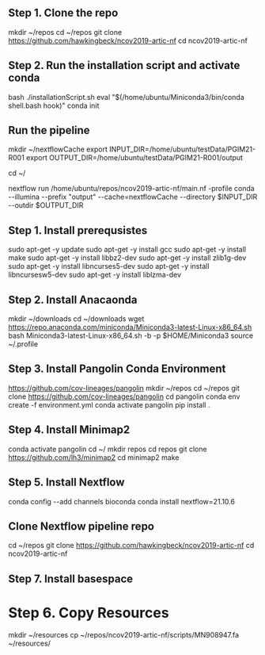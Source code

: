 
## Step 1. Clone the repo
mkdir ~/repos
cd ~/repos
git clone https://github.com/hawkingbeck/ncov2019-artic-nf
cd ncov2019-artic-nf

## Step 2. Run the installation script and activate conda
bash ./installationScript.sh
eval "$(/home/ubuntu/Miniconda3/bin/conda shell.bash hook)"
conda init



## Run the pipeline
mkdir ~/nextflowCache
export INPUT_DIR=/home/ubuntu/testData/PGIM21-R001
export OUTPUT_DIR=/home/ubuntu/testData/PGIM21-R001/output

cd ~/

nextflow run /home/ubuntu/repos/ncov2019-artic-nf/main.nf -profile conda --illumina --prefix "output" --cache=nextflowCache --directory $INPUT_DIR --outdir $OUTPUT_DIR 

## Step 1. Install prerequsistes

sudo apt-get -y update
sudo apt-get -y install gcc
sudo apt-get -y install make
sudo apt-get -y install libbz2-dev
sudo apt-get -y install zlib1g-dev
sudo apt-get -y install libncurses5-dev
sudo apt-get -y install libncursesw5-dev
sudo apt-get -y install liblzma-dev

## Step 2. Install Anacaonda

mkdir ~/downloads
cd ~/downloads
wget https://repo.anaconda.com/miniconda/Miniconda3-latest-Linux-x86_64.sh
bash Miniconda3-latest-Linux-x86_64.sh -b -p $HOME/Miniconda3
source ~/.profile

## Step 3. Install Pangolin Conda Environment

https://github.com/cov-lineages/pangolin 
mkdir ~/repos
cd ~/repos
git clone https://github.com/cov-lineages/pangolin 
cd pangolin
conda env create -f environment.yml
conda activate pangolin
pip install .

## Step 4. Install Minimap2
conda activate pangolin
cd ~/
mkdir repos
cd repos
git clone https://github.com/lh3/minimap2
cd minimap2
make

## Step 5. Install Nextflow
conda config --add channels bioconda
conda install nextflow=21.10.6

## Clone Nextflow pipeline repo
cd ~/repos
git clone https://github.com/hawkingbeck/ncov2019-artic-nf
cd ncov2019-artic-nf

## Step 7. Install basespace
<!-- mkdir ~/bin
wget "https://launch.basespace.illumina.com/CLI/latest/amd64-linux/bs" -O $HOME/bin/bs
chmod u+x $HOME/bin/bs
bs --help -->

# Step 6. Copy Resources
mkdir ~/resources
cp ~/repos/ncov2019-artic-nf/scripts/MN908947.fa ~/resources/




<!-- cd ~/downloads
sudo apt-get update
sudo apt install default-jre
v21.10.6
https://github.com/nextflow-io/nextflow
git clone https://github.com/nextflow-io/nextflow.git --branch v21.10.6
wget -qO- https://get.nextflow.io | bash
chmod +x nextflow
sudo mv nextflow /usr/bin/
sudo chown -hR ubuntu /usr/bin/nextflow -->


<!-- ## Step 4. Install SamTools
sudo apt-get update
sudo apt-get install gcc
sudo apt-get install make
sudo apt-get install libbz2-dev
sudo apt-get install zlib1g-dev
sudo apt-get install libncurses5-dev 
sudo apt-get install libncursesw5-dev
sudo apt-get install liblzma-dev -->

<!-- ### Install htslib
cd /usr/bin
sudo wget https://github.com/samtools/htslib/releases/download/1.9/htslib-1.9.tar.bz2
sudo tar -vxjf htslib-1.9.tar.bz2
sudo rm htslib-1.9.tar.bz2
cd htslib-1.9
sudo make -->

<!-- ### Install sam tools
cd ..
sudo wget https://github.com/samtools/samtools/releases/download/1.9/samtools-1.9.tar.bz2
sudo tar -vxjf samtools-1.9.tar.bz2
sudo rm samtools-1.9.tar.bz2
cd samtools-1.9
sudo make -->

<!-- ### Install BCF Tools
cd ..
sudo wget https://github.com/samtools/bcftools/releases/download/1.9/bcftools-1.9.tar.bz2
sudo tar -vxjf bcftools-1.9.tar.bz2
sudo rm bcftools-1.9.tar.bz2
cd bcftools-1.9
sudo make

## Add items to path and reload profile to enable
cd ~/
export PATH="$PATH:/usr/bin/bcftools-1.9"
export PATH="$PATH:/usr/bin/samtools-1.9"
export PATH="$PATH:/usr/bin/htslib-1.9"
source ~/.profile -->

<!-- ## Install Trim-galore
conda install -c bioconda trim-galore -->
<!-- cd ~/repos
git clone https://github.com/FelixKrueger/TrimGalore.git --branch 0.6.5
cd TrimGalore
sudo mkdir /usr/bin/TrimGalore
sudo cp trim_galore /usr/bin/TrimGalore
export PATH="$PATH:/usr/bin/TrimGalore"
source ~/.profile -->

<!-- ## Install docker
sudo apt update
sudo apt install apt-transport-https ca-certificates curl software-properties-common
curl -fsSL https://download.docker.com/linux/ubuntu/gpg | sudo apt-key add -
sudo add-apt-repository "deb [arch=amd64] https://download.docker.com/linux/ubuntu bionic stable"
sudo apt update
apt-cache policy docker-ce
sudo apt install docker-ce
sudo systemctl status docker -->

